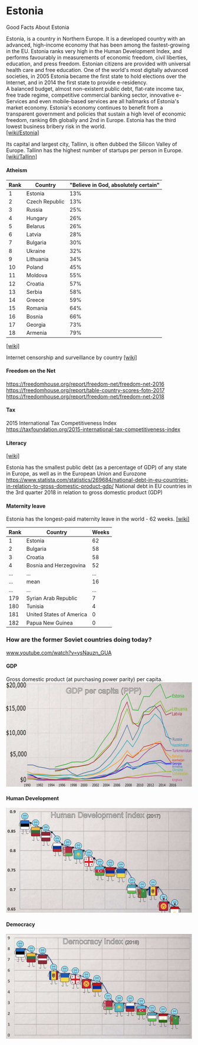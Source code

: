 # Estonia
Good Facts About Estonia

Estonia, is a country in Northern Europe. It is a developed country with an advanced, high-income economy that has been among the fastest-growing in the EU. Estonia ranks very high in the Human Development Index, and performs favourably in measurements of economic freedom, civil liberties, education, and press freedom. Estonian citizens are provided with universal health care and free education. One of the world's most digitally advanced societies, in 2005 Estonia became the first state to hold elections over the Internet, and in 2014 the first state to provide e-residency.  
A balanced budget, almost non-existent public debt, flat-rate income tax, free trade regime, competitive commercial banking sector, innovative e-Services and even mobile-based services are all hallmarks of Estonia's market economy.
Estonia's economy continues to benefit from a transparent government and policies that sustain a high level of economic freedom, ranking 6th globally and 2nd in Europe. Estonia has the third lowest business bribery risk in the world.  
[[wiki/Estonia]](https://en.wikipedia.org/wiki/Estonia)  

Its capital and largest city, Tallinn, is often dubbed the Silicon Valley of Europe. Tallinn has the highest number of startups per person in Europe.  
[[wiki/Tallinn]](https://en.wikipedia.org/wiki/Tallinn)



#### Atheism
Rank|Country|"Believe in God, absolutely certain"
---|---|---
1|Estonia|13%
2|Czech Republic|13%
3|Russia|25%
4|Hungary|26%
5|Belarus|26%
6|Latvia|28%
7|Bulgaria|30%
8|Ukraine|32%
9|Lithuania|34%
10|Poland|45%
11|Moldova|55%
12|Croatia|57%
13|Serbia|58%
14|Greece|59%
15|Romania|64%
16|Bosnia|66%
17|Georgia|73%
18|Armenia|79%
  
[[wiki]](https://en.wikipedia.org/wiki/Demographics_of_atheism)


Internet censorship and surveillance by country
[[wiki]](https://en.wikipedia.org/wiki/Internet_censorship_and_surveillance_by_country)

#### Freedom on the Net
https://freedomhouse.org/report/freedom-net/freedom-net-2016  
https://freedomhouse.org/report/table-country-scores-fotn-2017  
https://freedomhouse.org/report/freedom-net/freedom-net-2018  

#### Tax
2015 International Tax Competitiveness Index
https://taxfoundation.org/2015-international-tax-competitiveness-index

#### Literacy
[[wiki]](https://en.wikipedia.org/wiki/List_of_countries_by_literacy_rate)


Estonia has the smallest public debt (as a percentage of GDP) of any state in Europe, as well as in the European Union and Eurozone
https://www.statista.com/statistics/269684/national-debt-in-eu-countries-in-relation-to-gross-domestic-product-gdp/
National debt in EU countries in the 3rd quarter 2018 in relation to gross domestic product (GDP)

#### Maternity leave
Estonia has the longest-paid maternity leave in the world - 62 weeks. [[wiki]](https://en.wikipedia.org/wiki/Parental_leave)  

Rank|Country|Weeks
---|---|---
1|Estonia|62
2|Bulgaria|58
3|Croatia|58
4|Bosnia and Herzegovina|52
...|...|...
...|mean|16
...|...|...
179|Syrian Arab Republic|7
180|Tunisia|4
181|United States of America|0
182|Papua New Guinea|0


### How are the former Soviet countries doing today?
www.youtube.com/watch?v=ysNauzn_GUA

#### GDP
Gross domestic product (at purchasing power parity) per capita.
![](images/GDP.png)

#### Human Development
![](images/human.png)

#### Democracy
![](images/democracy.png)
